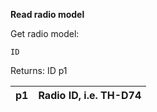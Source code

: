 __Read radio model__

Get radio model:

	ID

Returns: ID p1

| p1  | Radio ID, i.e. TH-D74 |
| --- | --- |
